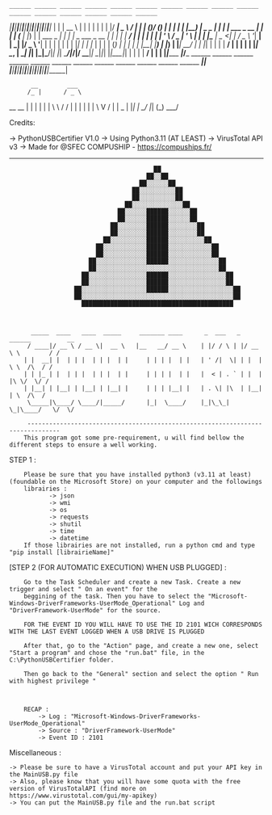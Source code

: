 

                                                                                                                      
                                                                                                                      
    ______ ______ ______ ______ ______ ______ ______ ______ ______ ______ ______ ______ ______ ______ ______ ______   
  _|______|______|______|______|______|______|______|______|______|______|______|______|______|______|______|______|_ 
 | |  |  __ \          | |   | |                 | |  | |/ ____|  _ \ / ____|        | | (_)/ _(_)                 | |
 | |  | |__) |  _   _  | |_  | |__   ___  _ __   | |  | | (___ | |_) | |     ___ _ __| |_ _| |_ _  ___ _ __        | |
 | |  |  ___/  | | | | | __| | '_ \ / _ \| '_ \  | |  | |\___ \|  _ <| |    / _ \ '__| __| |  _| |/ _ \ '__|       | |
 | |  | |      | |_| | | |_  | | | | (_) | | | | | |__| |____) | |_) | |___|  __/ |  | |_| | | | |  __/ |          | |
 | |  |_|       \__, |  \__| |_| |_|\___/|_| |_|  \____/|_____/|____/ \_____\___|_|   \__|_|_| |_|\___|_|          | |
 | |             __/ |                                                                                             | |
 |_|______ _____|___/___ ______ ______ ______ ______ ______ ______ ______ ______ ______ ______ ______ ______ ______|_|
   |______|______|______|______|______|______|______|______|______|______|______|______|______|______|______|______|  

          __        ___  
         /_ |      / _ \ 
 __   __  | |     | | | |
 \ \ / /  | |     | | | |
  \ V /   | |  _  | |_| |
   \_/    |_| (_)  \___/ 
                         
Credits:

-> PythonUSBCertifier V1.0
-> Using Python3.11 (AT LEAST)
-> VirusTotal API v3
-> Made for @SFEC COMPUSHIP - https://compuships.fr/

------------------------------------------                                                                   
                                                                                        
                                            ██                                          
                                          ██░░██                              
                                        ██░░░░░░██                               
                                      ██░░░░░░░░░░██                                    
                                      ██░░░░░░░░░░██                                    
                                    ██░░░░░░░░░░░░░░██                                  
                                  ██░░░░░░██████░░░░░░██                                
                                  ██░░░░░░██████░░░░░░██                                
                                ██░░░░░░░░██████░░░░░░░░██                              
                                ██░░░░░░░░██████░░░░░░░░██                              
                              ██░░░░░░░░░░██████░░░░░░░░░░██                            
                            ██░░░░░░░░░░░░██████░░░░░░░░░░░░██                          
                            ██░░░░░░░░░░░░██████░░░░░░░░░░░░██                          
                          ██░░░░░░░░░░░░░░██████░░░░░░░░░░░░░░██                        
                          ██░░░░░░░░░░░░░░░░░░░░░░░░░░░░░░░░░░██                        
                        ██░░░░░░░░░░░░░░░░██████░░░░░░░░░░░░░░░░██                      
                        ██░░░░░░░░░░░░░░░░██████░░░░░░░░░░░░░░░░██                      
                      ██░░░░░░░░░░░░░░░░░░██████░░░░░░░░░░░░░░░░░░██                    
                      ██░░░░░░░░░░░░░░░░░░░░░░░░░░░░░░░░░░░░░░░░░░██                    
                        ██████████████████████████████████████████                      



          _____  ____   ____  _____     _______ ____      _  ___   _  ______          __
         / ____|/ __ \ / __ \|  __ \   |__   __/ __ \    | |/ / \ | |/ __ \ \        / /
        | |  __| |  | | |  | | |  | |     | | | |  | |   | ' /|  \| | |  | \ \  /\  / / 
        | | |_ | |  | | |  | | |  | |     | | | |  | |   |  < | . ` | |  | |\ \/  \/ /  
        | |__| | |__| | |__| | |__| |     | | | |__| |   | . \| |\  | |__| | \  /\  /   
         \_____|\____/ \____/|_____/      |_|  \____/    |_|\_\_| \_|\____/   \/  \/                                                                               
                                                                                 
         -------------------------------------------------------------------------------
        This program got some pre-requirement, u will find bellow the different steps to ensure a well working.                                                     
                                                                                      
STEP 1 : 
        
        Please be sure that you have installed python3 (v3.11 at least) (foundable on the Microsoft Store) on your computer and the followings         
        librairies :                                                                                           
               -> json                                                                
               -> wmi                                                                 
               -> os                                                                  
               -> requests                                                            
               -> shutil                                                              
               -> time                                                                
               -> datetime                                                            
        If those librairies are not installed, run a python cmd and type "pip install [librairieName]"                                               
                                                       
                                              
[STEP 2 (FOR AUTOMATIC EXECUTION) WHEN USB PLUGGED] : 
        
        Go to the Task Scheduler and create a new Task. Create a new trigger and select " On an event" for the 
        beggining of the task. Then you have to select the "Microsoft-Windows-DriverFrameworks-UserMode_Operational" Log and "DriverFramework-UserMode" for the source.
        
        FOR THE EVENT ID YOU WILL HAVE TO USE THE ID 2101 WICH CORRESPONDS WITH THE LAST EVENT LOGGED WHEN A USB DRIVE IS PLUGGED
        
        After that, go to the "Action" page, and create a new one, select "Start a program" and chose the "run.bat" file, in the C:\PythonUSBCertifier folder.

        Then go back to the "General" section and select the option " Run with highest privilege " 

        

        RECAP : 
            -> Log : "Microsoft-Windows-DriverFrameworks-UserMode_Operational"
            -> Source : "DriverFramework-UserMode"
            -> Event ID : 2101
        
Miscellaneous : 

    -> Please be sure to have a VirusTotal account and put your API key in the MainUSB.py file
    -> Also, please know that you will have some quota with the free version of VirusTotalAPI (find more on https://www.virustotal.com/gui/my-apikey)
    -> You can put the MainUSB.py file and the run.bat script
 
                                                                                                        
                                                                                                        



                                                         

                                                                                                                     
                                                                                                                      


